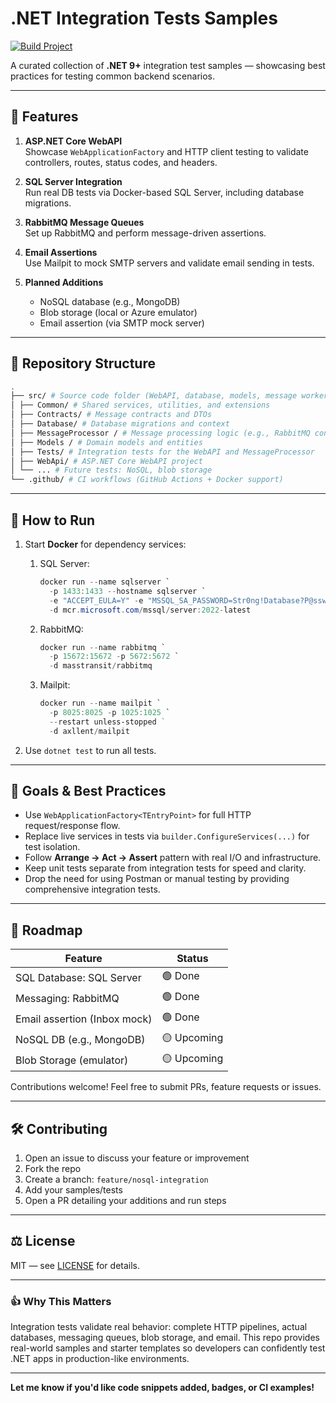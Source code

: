 ﻿# .NET Integration Tests Samples
[![Build Project](https://github.com/thiagolunardi/dotnet-integration-tests/actions/workflows/build.yml/badge.svg)](https://github.com/thiagolunardi/dotnet-integration-tests/actions/workflows/build.yml)

A curated collection of **.NET 9+** integration test samples — showcasing best practices for testing common backend scenarios.

---

## 🚀 Features

1. **ASP.NET Core WebAPI**  
   Showcase `WebApplicationFactory` and HTTP client testing to validate controllers, routes, status codes, and headers.

1. **SQL Server Integration**  
   Run real DB tests via Docker-based SQL Server, including database migrations.

1. **RabbitMQ Message Queues**  
   Set up RabbitMQ and perform message-driven assertions.

1. **Email Assertions**  
   Use Mailpit to mock SMTP servers and validate email sending in tests.

1. **Planned Additions**
    - NoSQL database (e.g., MongoDB)
    - Blob storage (local or Azure emulator)
    - Email assertion (via SMTP mock server)

---

## 📂 Repository Structure
```bash
.
├── src/ # Source code folder (WebAPI, database, models, message workers...)
│ ├── Common/ # Shared services, utilities, and extensions
│ ├── Contracts/ # Message contracts and DTOs
│ ├── Database/ # Database migrations and context
│ ├── MessageProcessor / # Message processing logic (e.g., RabbitMQ consumers)
│ ├── Models / # Domain models and entities
│ ├── Tests/ # Integration tests for the WebAPI and MessageProcessor
│ ├── WebApi/ # ASP.NET Core WebAPI project
│ └── ... # Future tests: NoSQL, blob storage
└── .github/ # CI workflows (GitHub Actions + Docker support)
```

---

## 🧪 How to Run

1. Start **Docker** for dependency services:
   1. SQL Server: 
      ```powershell
      docker run --name sqlserver `
        -p 1433:1433 --hostname sqlserver `
        -e "ACCEPT_EULA=Y" -e "MSSQL_SA_PASSWORD=Str0ng!Database?P@ssword0" `
        -d mcr.microsoft.com/mssql/server:2022-latest
      ``` 
   1. RabbitMQ:
      ```powershell
      docker run --name rabbitmq `
        -p 15672:15672 -p 5672:5672 `
        -d masstransit/rabbitmq
      ``` 
      
   1. Mailpit:
      ```powershell
      docker run --name mailpit `
        -p 8025:8025 -p 1025:1025 `
        --restart unless-stopped `         
        -d axllent/mailpit
      ```

1. Use `dotnet test` to run all tests.

---

## 🎯 Goals & Best Practices

- Use `WebApplicationFactory<TEntryPoint>` for full HTTP request/response flow.
- Replace live services in tests via `builder.ConfigureServices(...)` for test isolation.
- Follow **Arrange → Act → Assert** pattern with real I/O and infrastructure.
- Keep unit tests separate from integration tests for speed and clarity.
- Drop the need for using Postman or manual testing by providing comprehensive integration tests.

---

## 📅 Roadmap

| Feature                      | Status      |
|------------------------------|-------------|
| SQL Database: SQL Server     | 🟢 Done     |
| Messaging: RabbitMQ          | 🟢 Done     |
| Email assertion (Inbox mock) | 🟢 Done     |
| NoSQL DB (e.g., MongoDB)     | 🟡 Upcoming |
| Blob Storage (emulator)      | 🟡 Upcoming |


Contributions welcome! Feel free to submit PRs, feature requests or issues.

---

## 🛠️ Contributing

1. Open an issue to discuss your feature or improvement
1. Fork the repo 
1. Create a branch: `feature/nosql-integration`
1. Add your samples/tests
1. Open a PR detailing your additions and run steps

---

## ⚖️ License

MIT — see [LICENSE](LICENSE) for details.

---

### 👍 Why This Matters

Integration tests validate real behavior: complete HTTP pipelines, actual databases, messaging queues, blob storage, and email. This repo provides real-world samples and starter templates so developers can confidently test .NET apps in production-like environments.

---

**Let me know if you'd like code snippets added, badges, or CI examples!**

